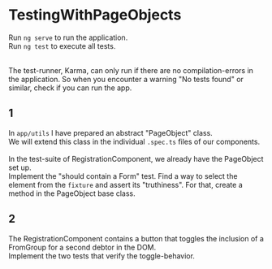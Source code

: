 # TestingWithPageObjects

Run `ng serve` to run the application. 
<br>Run `ng test` to execute all tests.

<br> The test-runner, Karma, can only run if there are no compilation-errors in the application.
So when you encounter a warning "No tests found" or similar, check if you can run the app.

## 1

In `app/utils` I have prepared an abstract "PageObject" class. 
<br> We will extend this class in the individual `.spec.ts` files of our components.
<br><br>
In the test-suite of RegistrationComponent, we already have the PageObject set up.
<br> Implement the "should contain a Form" test. Find a way to select the element from the `fixture` and assert its "truthiness". 
For that, create a method in the PageObject base class.

## 2

The RegistrationComponent contains a button that toggles the inclusion of a FromGroup for a second debtor in the DOM.
<br> Implement the two tests that verify the toggle-behavior.




